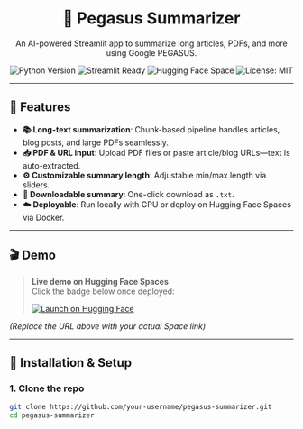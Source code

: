 <!--
==========================================
🚀 Pegasus Summarizer
==========================================
-->
<p align="center">
  <h1 align="center">📄 Pegasus Summarizer</h1>
  <p align="center">
    An AI-powered Streamlit app to summarize long articles, PDFs, and more using Google PEGASUS.
  </p>
  <!-- Badges -->
  <p align="center">
    <img src="https://img.shields.io/badge/Python-3.10+-blue?logo=python" alt="Python Version" />
    <img src="https://img.shields.io/badge/Streamlit-Ready-brightgreen?logo=streamlit" alt="Streamlit Ready" />
    <img src="https://img.shields.io/badge/HuggingFace-Space-orange?logo=huggingface" alt="Hugging Face Space" />
    <img src="https://img.shields.io/badge/License-MIT-green" alt="License: MIT" />
  </p>
</p>

---

## 🌟 Features

- **📚 Long-text summarization**: Chunk-based pipeline handles articles, blog posts, and large PDFs seamlessly.
- **📥 PDF & URL input**: Upload PDF files or paste article/blog URLs—text is auto-extracted.
- **⚙️ Customizable summary length**: Adjustable min/max length via sliders.
- **📄 Downloadable summary**: One-click download as `.txt`.
- **☁️ Deployable**: Run locally with GPU or deploy on Hugging Face Spaces via Docker.


---

## 🎬 Demo

> **Live demo on Hugging Face Spaces**  
> Click the badge below once deployed:
>
> [![Launch on Hugging Face](https://img.shields.io/badge/Launch-Hugging_Face_Space-orange?logo=huggingface)](https://huggingface.co/spaces/your-username/pegasus-summarizer)

*(Replace the URL above with your actual Space link)*

---

## 💾 Installation & Setup

### 1. Clone the repo

```bash
git clone https://github.com/your-username/pegasus-summarizer.git
cd pegasus-summarizer
